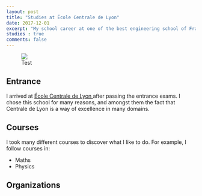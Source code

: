 ```yaml
---
layout: post
title: "Studies at École Centrale de Lyon"
date: 2017-12-01
excerpt: "My school career at one of the best engineering school of France"
studies : true
comments: false
---
```


<figure>
	<img src="http://farm9.staticflickr.com/8426/7758832526_cc8f681e48_c.jpg">
	<figcaption>Test</figcaption>
</figure>

## Entrance

I arrived at <a href="http://www.ec-lyon.fr/"> École Centrale de Lyon </a> after passing the entrance exams. I chose this school for many reasons, and amongst them the fact that Centrale de Lyon is a way of excellence in many domains.

## Courses

I took many different courses to discover what I like to do. For example, I follow courses in:

* Maths
* Physics


## Organizations

